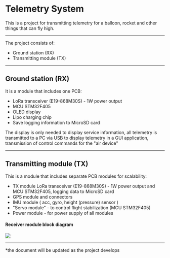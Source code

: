 # Telemetry System
This is a project for transmitting telemetry for a balloon, rocket and other things that can fly high.

------

The project consists of:

- Ground station (RX)
-  Transmitting module (TX)

------



## Ground station (RX)

It is a module that includes one PCB:

- LoRa transceiver (E19-868M30S)  - 1W power output
- MCU STM32F405
- OLED display
- Lipo charging chip
- Save logging information to MicroSD card

The display is only needed to display service information, all telemetry is transmitted to a PC via USB to display telemetry in a GUI application, transmission of control commands for the "air device"

------



## Transmitting module (TX)

This is a module that includes separate PCB modules for scalability:

- TX module LoRa transceiver (E19-868M30S)  - 1W power output and MCU STM32F405, logging data to MicroSD card
- GPS module and connectors 
- IMU module ( acc, gyro, height (pressure) sensor )
- "Servo module" - to control flight stabilization (MCU STM32F405)
- Power module - for power supply of all modules



#### Receiver module block diagram

![](https://github.com/cvetaevvitaliy/telemetry-system/blob/main/doc/pic/Telemetry-module-RX.png)

------

*the document will be updated as the project develops